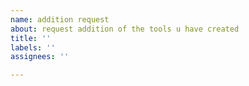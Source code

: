 ```yaml
---
name: addition request
about: request addition of the tools u have created
title: ''
labels: ''
assignees: ''

---
```



